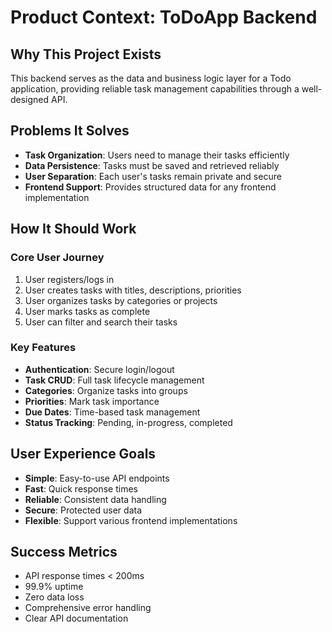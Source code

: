 # Product Context: ToDoApp Backend

## Why This Project Exists

This backend serves as the data and business logic layer for a Todo application, providing reliable task management capabilities through a well-designed API.

## Problems It Solves

- **Task Organization**: Users need to manage their tasks efficiently
- **Data Persistence**: Tasks must be saved and retrieved reliably
- **User Separation**: Each user's tasks remain private and secure
- **Frontend Support**: Provides structured data for any frontend implementation

## How It Should Work

### Core User Journey

1. User registers/logs in
2. User creates tasks with titles, descriptions, priorities
3. User organizes tasks by categories or projects
4. User marks tasks as complete
5. User can filter and search their tasks

### Key Features

- **Authentication**: Secure login/logout
- **Task CRUD**: Full task lifecycle management
- **Categories**: Organize tasks into groups
- **Priorities**: Mark task importance
- **Due Dates**: Time-based task management
- **Status Tracking**: Pending, in-progress, completed

## User Experience Goals

- **Simple**: Easy-to-use API endpoints
- **Fast**: Quick response times
- **Reliable**: Consistent data handling
- **Secure**: Protected user data
- **Flexible**: Support various frontend implementations

## Success Metrics

- API response times < 200ms
- 99.9% uptime
- Zero data loss
- Comprehensive error handling
- Clear API documentation
